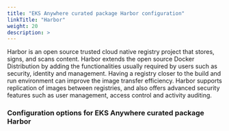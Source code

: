 ```yaml
---
title: "EKS Anywhere curated package Harbor configuration"
linkTitle: "Harbor"
weight: 20
description: >
---
```


Harbor is an open source trusted cloud native registry project that stores, signs, and scans content. Harbor extends the open source Docker Distribution by adding the functionalities usually required by users such as security, identity and management. Having a registry closer to the build and run environment can improve the image transfer efficiency. Harbor supports replication of images between registries, and also offers advanced security features such as user management, access control and activity auditing.


### Configuration options for EKS Anywhere curated package Harbor

